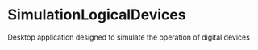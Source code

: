 # SimulationLogicalDevices
Desktop application designed to simulate the operation of digital devices
